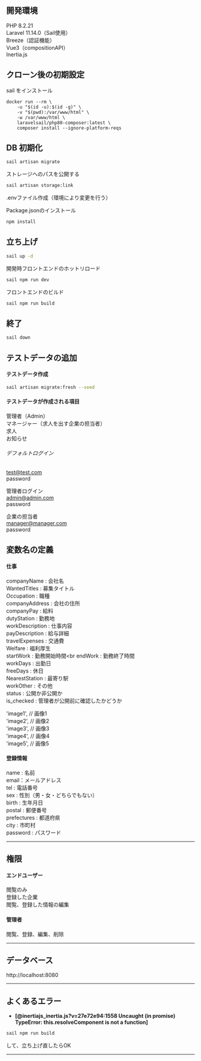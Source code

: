 ## 開発環境

PHP 8.2.21<br>
Laravel 11.14.0（Sail使用）<br>
Breeze（認証機能）<br>
Vue3（compositionAPI）<br>
Inertia.js

## クローン後の初期設定
sail をインストール<br>
```
docker run --rm \
    -u "$(id -u):$(id -g)" \
    -v "$(pwd):/var/www/html" \
    -w /var/www/html \
    laravelsail/php80-composer:latest \
    composer install --ignore-platform-reqs
```

## DB 初期化

```bash
sail artisan migrate
```

ストレージへのパスを公開する<br>
```bash
sail artisan storage:link
```

.envファイル作成（環境により変更を行う）

Package.jsonのインストール<br>
```bash
npm install
```

## 立ち上げ
```bash
sail up -d
```

開発時フロントエンドのホットリロード<br>
```bash
sail npm run dev
```

フロントエンドのビルド<br>
```bash
sail npm run build
```

## 終了
```bash
sail down
```

## テストデータの追加

#### テストデータ作成
```bash
sail artisan migrate:fresh --seed
```

#### テストデータが作成される項目
管理者（Admin）<br>
マネージャー（求人を出す企業の担当者）<br>
求人<br>
お知らせ

###### デフォルトログイン
test@test.com<br>
password

管理者ログイン<br>
admin@admin.com<br>
password

企業の担当者<br>
manager@manager.com<br>
password

## 変数名の定義

#### 仕事
companyName : 会社名<br>
WantedTitles : 募集タイトル<br>
Occupation : 職種<br>
companyAddress : 会社の住所<br>
companyPay : 給料<br>
dutyStation : 勤務地<br>
workDescription : 仕事内容<br>
payDescription : 給与詳細<br>
travelExpenses : 交通費<br>
Welfare : 福利厚生<br>
startWork : 勤務開始時間<br
endWork : 勤務終了時間<br>
workDays : 出勤日<br>
freeDays : 休日<br>
NearestStation : 最寄り駅<br>
workOther : その他<br>
status : 公開か非公開か<br>
is_checked : 管理者が公開前に確認したかどうか

'image1', // 画像1<br>
'image2', // 画像2<br>
'image3', // 画像3<br>
'image4', // 画像4<br>
'image5', // 画像5

#### 登録情報
name : 名前<br>
email：メールアドレス<br>
tel : 電話番号<br>
sex : 性別（男・女・どちらでもない）<br>
birth : 生年月日<br>
postal : 郵便番号<br>
prefectures : 都道府県<br>
city : 市町村<br>
password : パスワード<br>

------------------------------------------------------
## 権限

#### エンドユーザー
閲覧のみ<br>
登録した企業<br>
閲覧、登録した情報の編集<br>

#### 管理者
閲覧、登録、編集、削除

------------------------------------------------------
## データベース

http://localhost:8080

------------------------------------------------------

## よくあるエラー

- **[@inertiajs_inertia.js?v=27e72e94:1558 Uncaught (in promise) TypeError: this.resolveComponent is not a function]** <br>
```bash
sail npm run build
```
して、立ち上げ直したらOK

------------------------------------------------------